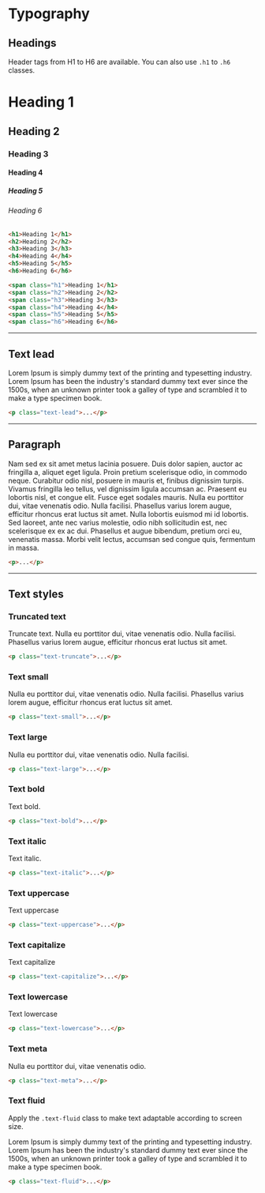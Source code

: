 # Typography

## Headings

Header tags from H1 to H6 are available. You can also use ```.h1``` to ```.h6``` classes.

<div class="docs-demo">
    <h1>Heading 1</h1>
    <h2>Heading 2</h2>
    <h3>Heading 3</h3>
    <h4>Heading 4</h4>
    <h5>Heading 5</h5>
    <h6>Heading 6</h6>
</div>

```html
<h1>Heading 1</h1>
<h2>Heading 2</h2>
<h3>Heading 3</h3>
<h4>Heading 4</h4>
<h5>Heading 5</h5>
<h6>Heading 6</h6>

<span class="h1">Heading 1</h1>
<span class="h2">Heading 2</h2>
<span class="h3">Heading 3</h3>
<span class="h4">Heading 4</h4>
<span class="h5">Heading 5</h5>
<span class="h6">Heading 6</h6>
```

-----------

## Text lead

<div class="docs-demo">
    <p class="text-lead">Lorem Ipsum is simply dummy text of the printing and typesetting industry. Lorem Ipsum has been the industry's standard dummy text ever since the 1500s, when an unknown printer took a galley of type and scrambled it to make a type specimen book.</p>
</div>

```html
<p class="text-lead">...</p>
```

-----------

## Paragraph

<div class="docs-demo">
    <p>Nam sed ex sit amet metus lacinia posuere. Duis dolor sapien, auctor ac fringilla a, aliquet eget ligula. Proin pretium scelerisque odio, in commodo neque. Curabitur odio nisl, posuere in mauris et, finibus dignissim turpis. Vivamus fringilla leo tellus, vel dignissim ligula accumsan ac. Praesent eu lobortis nisl, et congue elit. Fusce eget sodales mauris. Nulla eu porttitor dui, vitae venenatis odio. Nulla facilisi. Phasellus varius lorem augue, efficitur rhoncus erat luctus sit amet. Nulla lobortis euismod mi id lobortis. Sed laoreet, ante nec varius molestie, odio nibh sollicitudin est, nec scelerisque ex ex ac dui. Phasellus et augue bibendum, pretium orci eu, venenatis massa. Morbi velit lectus, accumsan sed congue quis, fermentum in massa.</p>
</div>

```html
<p>...</p>
```

-----------

## Text styles

### Truncated text

<div class="docs-demo">
    <p class="text-truncate">Truncate text. Nulla eu porttitor dui, vitae venenatis odio. Nulla facilisi. Phasellus varius lorem augue, efficitur rhoncus erat luctus sit amet.</p>
</div>

```html
<p class="text-truncate">...</p>
```

### Text small

<div class="docs-demo">
    <p class="text-small">Nulla eu porttitor dui, vitae venenatis odio. Nulla facilisi. Phasellus varius lorem augue, efficitur rhoncus erat luctus sit amet.</p>
</div>

```html
<p class="text-small">...</p>
```

### Text large

<div class="docs-demo">
    <p class="text-large">Nulla eu porttitor dui, vitae venenatis odio. Nulla facilisi.</p>
</div>

```html
<p class="text-large">...</p>
```

### Text bold

<div class="docs-demo">
    <p class="text-bold">Text bold.</p>
</div>

```html
<p class="text-bold">...</p>
```

### Text italic

<div class="docs-demo">
    <p class="text-italic">Text italic.</p>
</div>

```html
<p class="text-italic">...</p>
```

### Text uppercase

<div class="docs-demo">
    <p class="text-uppercase">Text uppercase</p>
</div>

```html
<p class="text-uppercase">...</p>
```

### Text capitalize

<div class="docs-demo">
    <p class="text-capitalize">Text capitalize</p>
</div>

```html
<p class="text-capitalize">...</p>
```

### Text lowercase

<div class="docs-demo">
    <p class="text-lowercase">Text lowercase</p>
</div>

```html
<p class="text-lowercase">...</p>
```

### Text meta

<div class="docs-demo">
    <p class="text-meta">Nulla eu porttitor dui, vitae venenatis odio.</p>
</div>

```html
<p class="text-meta">...</p>
```

### Text fluid

Apply the ```.text-fluid``` class to make text adaptable according to screen size.

<div class="docs-demo">
    <p class="text-fluid">Lorem Ipsum is simply dummy text of the printing and typesetting industry. Lorem Ipsum has been the industry's standard dummy text ever since the 1500s, when an unknown printer took a galley of type and scrambled it to make a type specimen book.</p>
</div>

```html
<p class="text-fluid">...</p>
```